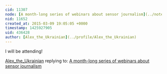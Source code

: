 ```yaml
---
cid: 11307
node: [A month-long series of webinars about sensor journalism](../notes/Willie/03-03-2015/sensor-journalism-series)
nid: 11652
created_at: 2015-03-09 19:05:05 +0000
timestamp: 1425927905
uid: 436428
author: [Alex_the_Ukrainian](../profile/Alex_the_Ukrainian)
---
```


I will be attending!

[Alex_the_Ukrainian](../profile/Alex_the_Ukrainian) replying to: [A month-long series of webinars about sensor journalism](../notes/Willie/03-03-2015/sensor-journalism-series)

